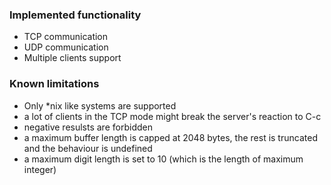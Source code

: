 ### Implemented functionality

- TCP communication
- UDP communication
- Multiple clients support


### Known limitations

- Only \*nix like systems are supported
- a lot of clients in the TCP mode might break the server's reaction to C-c
- negative resulsts are forbidden
- a maximum buffer length is capped at 2048 bytes, the rest is truncated and the behaviour is undefined
- a maximum digit length is set to 10 (which is the length of maximum integer)

